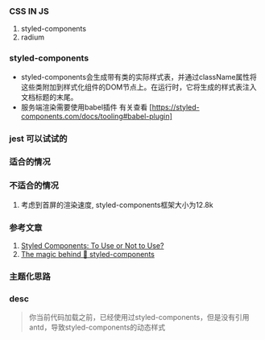 ### CSS IN JS 

1. styled-components
2. radium

### styled-components
* styled-components会生成带有类的实际样式表，并通过className属性将这些类附加到样式化组件的DOM节点上。在运行时，它将生成的样式表注入文档标题的末尾。
* 服务端渲染需要使用babel插件 有关查看 [https://styled-components.com/docs/tooling#babel-plugin]


### jest 可以试试的


### 适合的情况




### 不适合的情况
1. 考虑到首屏的渲染速度, styled-components框架大小为12.8k


### 参考文章
1. [Styled Components: To Use or Not to Use?](https://medium.com/building-crowdriff/styled-components-to-use-or-not-to-use-a6bb4a7ffc21)
2. [The magic behind 💅 styled-components](https://mxstbr.blog/2016/11/styled-components-magic-explained/)

### 主题化思路


### desc
> 你当前代码加载之前，已经使用过styled-components，但是没有引用antd，导致styled-components的动态样式<script>已经插入到<head>中，而antd的样式还没有加载，这样导致你在后面使用styled包裹antd样式时，antd的样式才会插入<head>，但是你的styled-component包裹的样式只会插入到之前定义好的<script>，优先级就会比antd的样式低。
     这是webpack的开发环境对css的处理顺序导致的，但是在生产环境不会有，因为antd样式加载会变成静态已经打包好的css文件，而styled-components仍然是动态的。

#### 一. 使用styled-components
0. 如果需要覆盖框架的样式需要多加一层
1. 利用css  +  createGlobalStyle
2. 利用withTheme + ThemeProvider 作为当前主题,道具,传递给组件
3. 利用babel-plugin-styled-components
4. styled-theming

#### 二. 使用radium


#### linaria
1. 用JS编写CSS，但是运行时为零，因此在构建过程中会将CSS提取到CSS文件中
2. 类 Sass 的 CSS 的语法
3. Linaria目前支持webpack和Rollup在构建时提取CSS。要配置捆绑器
4. Tree shaking 不在需要引入额外的babel插件,而是自动通过Tree shaking 来做样式的按需引入
5. 自动添加浏览器前缀
6. 没有额外的解析成本,linaria特殊在于是0运行时,样式会在编译期就抽取出来,生成CSS文件,不需要再运行时额外解析一次


##### 一. tips(webapck)
1. npm install @linaria/core @linaria/react @linaria/babel-preset @linaria/shaker
2. 配置babellrc文件
3. 配置loader
```
{
  test: /\.(js|ts|tsx)$/,
  use: [
    { loader: 'babel-loader' },
    {
      loader: 'linaria/loader',
      options: {
        sourceMap: process.env.NODE_ENV !== 'production',
      },
    }
  ],
}
```
4. 将收集到的样式抽取出来，你需要另外一个 Webpack 插件 mini-css-extract-plugin 
```
npm i -D css-loader mini-css-extract-plugin 
```
```
const MiniCssExtractPlugin = require('mini-css-extract-plugin');
{
  test: /\.css$/,
  use: [
    {
      loader: MiniCssExtractPlugin.loader,
      options: {
        hmr: process.env.NODE_ENV !== 'production',
      },
    },
    {
      loader: 'css-loader',
      options: {
        sourceMap: process.env.NODE_ENV !== 'production',
      },
    },
  ],
}
```



